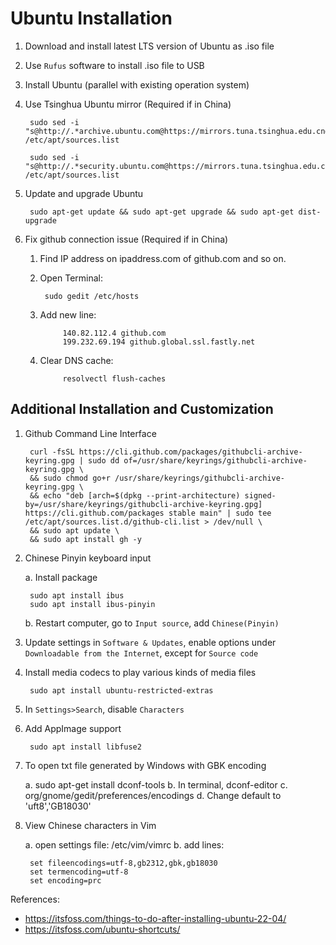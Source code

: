 # Ubuntu Installation

1. Download and install latest LTS version of Ubuntu as .iso file
2. Use `Rufus` software to install .iso file to USB
3. Install Ubuntu (parallel with existing operation system)
4. Use Tsinghua Ubuntu mirror (Required if in China)

        sudo sed -i "s@http://.*archive.ubuntu.com@https://mirrors.tuna.tsinghua.edu.cn@g" /etc/apt/sources.list

        sudo sed -i "s@http://.*security.ubuntu.com@https://mirrors.tuna.tsinghua.edu.cn@g" /etc/apt/sources.list

5. Update and upgrade Ubuntu

        sudo apt-get update && sudo apt-get upgrade && sudo apt-get dist-upgrade

6. Fix github connection issue (Required if in China)

    1. Find IP address on ipaddress.com of github.com and so on.

    2. Open Terminal:

            sudo gedit /etc/hosts

    3. Add new line:

                140.82.112.4 github.com
                199.232.69.194 github.global.ssl.fastly.net

    4. Clear DNS cache:

                resolvectl flush-caches

## Additional Installation and Customization

1. Github Command Line Interface

        curl -fsSL https://cli.github.com/packages/githubcli-archive-keyring.gpg | sudo dd of=/usr/share/keyrings/githubcli-archive-keyring.gpg \
        && sudo chmod go+r /usr/share/keyrings/githubcli-archive-keyring.gpg \
        && echo "deb [arch=$(dpkg --print-architecture) signed-by=/usr/share/keyrings/githubcli-archive-keyring.gpg] https://cli.github.com/packages stable main" | sudo tee /etc/apt/sources.list.d/github-cli.list > /dev/null \
        && sudo apt update \
        && sudo apt install gh -y

2. Chinese Pinyin keyboard input

    a. Install package

        sudo apt install ibus
        sudo apt install ibus-pinyin

    b. Restart computer, go to `Input source`, add `Chinese(Pinyin)`

3. Update settings in `Software & Updates`, enable options under `Downloadable from the Internet`, except for `Source code`

4. Install media codecs to play various kinds of media files

        sudo apt install ubuntu-restricted-extras

5. In `Settings>Search`, disable `Characters`

6. Add AppImage support

        sudo apt install libfuse2

7. To open txt file generated by Windows with GBK encoding

	a. sudo apt-get install dconf-tools
	b. In terminal, dconf-editor
	c. org/gnome/gedit/preferences/encodings
	d. Change default to 'uft8','GB18030'

8. View Chinese characters in Vim

	a. open settings file: /etc/vim/vimrc
	b. add lines:

		set fileencodings=utf-8,gb2312,gbk,gb18030
		set termencoding=utf-8
		set encoding=prc

References:

- <https://itsfoss.com/things-to-do-after-installing-ubuntu-22-04/>
- <https://itsfoss.com/ubuntu-shortcuts/>
